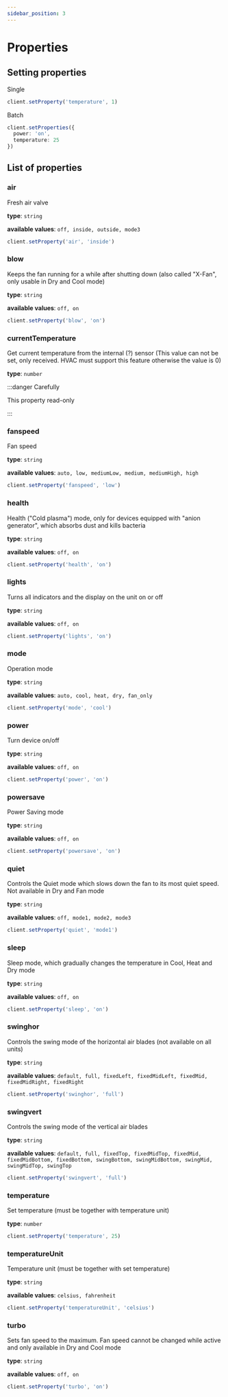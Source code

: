 ```yaml
---
sidebar_position: 3
---
```


# Properties

## Setting properties

Single
```typescript
client.setProperty('temperature', 1)
```

Batch
```typescript
client.setProperties({
  power: 'on',
  temperature: 25
})
```

## List of properties 

### air
Fresh air valve

**type**:  `string`

**available values**:  `off, inside, outside, mode3`

```typescript
client.setProperty('air', 'inside')
```

### blow
Keeps the fan running for a while after shutting down (also called "X-Fan", only usable in Dry and Cool mode)

**type**:  `string`

**available values**:  `off, on`

```typescript
client.setProperty('blow', 'on')
```

### currentTemperature
Get current temperature from the internal (?) sensor (This value can not be set, only received. HVAC must support this feature otherwise the value is 0)

**type**:  `number`

:::danger Carefully

This property read-only

:::

### fanspeed
Fan speed

**type**:  `string`

**available values**:  `auto, low, mediumLow, medium, mediumHigh, high`

```typescript
client.setProperty('fanspeed', 'low')
```

### health
Health ("Cold plasma") mode, only for devices equipped with "anion generator", which absorbs dust and kills bacteria

**type**:  `string`

**available values**:  `off, on`

```typescript
client.setProperty('health', 'on')
```

### lights
Turns all indicators and the display on the unit on or off

**type**:  `string`

**available values**:  `off, on`

```typescript
client.setProperty('lights', 'on')
```

### mode
Operation mode

**type**:  `string`

**available values**:  `auto, cool, heat, dry, fan_only`

```typescript
client.setProperty('mode', 'cool')
```
### power
Turn device on/off

**type**:  `string`

**available values**:  `off, on`

```typescript
client.setProperty('power', 'on')
```

### powersave
Power Saving mode

**type**:  `string`

**available values**:  `off, on`

```typescript
client.setProperty('powersave', 'on')
```

### quiet
Controls the Quiet mode which slows down the fan to its most quiet speed. Not available in Dry and Fan mode

**type**:  `string`

**available values**:  `off, mode1, mode2, mode3`

```typescript
client.setProperty('quiet', 'mode1')
```

### sleep
Sleep mode, which gradually changes the temperature in Cool, Heat and Dry mode

**type**:  `string`

**available values**:  `off, on`

```typescript
client.setProperty('sleep', 'on')
```

### swinghor
Controls the swing mode of the horizontal air blades (not available on all units)

**type**:  `string`

**available values**:  `default, full, fixedLeft, fixedMidLeft, fixedMid, fixedMidRight, fixedRight`

```typescript
client.setProperty('swinghor', 'full')
```

### swingvert
Controls the swing mode of the vertical air blades

**type**:  `string`

**available values**:  `default, full, fixedTop, fixedMidTop, fixedMid, fixedMidBottom, fixedBottom, swingBottom, swingMidBottom, swingMid, swingMidTop, swingTop`

```typescript
client.setProperty('swingvert', 'full')
```

### temperature
Set temperature (must be together with temperature unit)

**type**:  `number`

```typescript
client.setProperty('temperature', 25)
```

### temperatureUnit
Temperature unit (must be together with set temperature)

**type**:  `string`

**available values**:  `celsius, fahrenheit`

```typescript
client.setProperty('temperatureUnit', 'celsius')
```

### turbo
Sets fan speed to the maximum. Fan speed cannot be changed while active and only available in Dry and Cool mode

**type**:  `string`

**available values**:  `off, on`

```typescript
client.setProperty('turbo', 'on')
```
